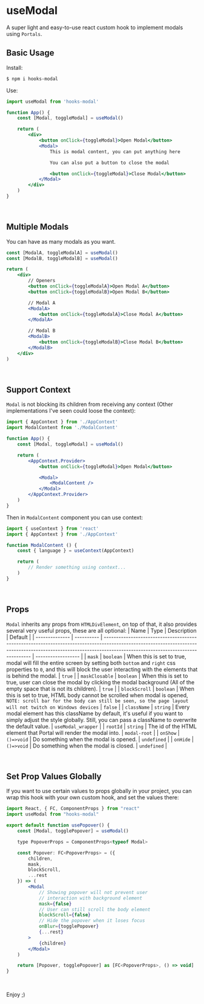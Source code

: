 # useModal
A super light and easy-to-use react custom hook to implement modals using `Portals`.
&nbsp;

## Basic Usage
Install:
```bash
$ npm i hooks-modal
```
Use:
```jsx
import useModal from 'hooks-modal'

function App() {
    const [Modal, toggleModal] = useModal()

    return (
        <div>
            <button onClick={toggleModal}>Open Modal</button>
            <Modal>
                This is modal content, you can put anything here

                You can also put a button to close the modal

                <button onClick={toggleModal}>Close Modal</button>
            </Modal>
        </div>
    )
}
```
&nbsp;

## Multiple Modals
You can have as many modals as you want.
```jsx
const [ModalA, toggleModalA] = useModal()
const [ModalB, toggleModalB] = useModal()

return (
    <div>
        // Openers
        <button onClick={toggleModalA}>Open Modal A</button>
        <button onClick={toggleModalB}>Open Modal B</button>

        // Modal A
        <ModalA>
            <button onClick={toggleModalA}>Close Modal A</button>
        </ModalA>

        // Modal B
        <ModalB>
            <button onClick={toggleModalB}>Close Modal B</button>
        </ModalB>
    </div>
)
```
&nbsp;

## Support Context
`Modal` is not blocking its children from receiving any context (Other implementations I've seen could loose the context):
```jsx
import { AppContext } from './AppContext'
import ModalContent from './ModalContent'

function App() {
    const [Modal, toggleModal] = useModal()

    return (
        <AppContext.Provider>
            <button onClick={toggleModal}>Open Modal</button>

            <Modal>
                <ModalContent />
            </Modal>
        </AppContext.Provider>
    )
}
```
Then in `ModalContent` component you can use context:
```jsx
import { useContext } from 'react'
import { AppContext } from './AppContext'

function ModalContent () {
    const { language } = useContext(AppContext)

    return (
        // Render something using context...
    )
}
```
&nbsp;

## Props
`Modal` inherits any props from `HTMLDivElement`, on top of that, it also provides several very useful props, these are all optional:
| Name           | Type       | Description                                                                                                                                                                                                  | Default            |
| -------------- | ---------- | ------------------------------------------------------------------------------------------------------------------------------------------------------------------------------------------------------------ | ------------------ |
| `mask`         | `boolean`  | When this is set to true, modal will fill the entire screen by setting both `bottom` and `right` css properties to `0`, and this will block the user interacting with the elements that is behind the modal. | `true`             |
| `maskClosable` | `boolean`  | When this is set to true, user can close the modal by clicking the modal background (All of the empty space that is not its children).                                                                       | `true`             |
| `blockScroll`  | `boolean`  | When this is set to true, HTML body cannot be scrolled when modal is opened, `NOTE: scroll bar for the body can still be seen, so the page layout will not twitch on Windows devices`                        | `false`            |
| `className`    | `string`   | Every modal element has this className by default, it's useful if you want to simply adjust the style globally. Still, you can pass a className to overwrite the default value.                              | `useModal_wrapper` |
| `rootId`       | `string`   | The id of the HTML element that Portal will render the modal into.                                                                                                                                           | `modal-root`       |
| `onShow`       | `()=>void` | Do something when the modal is opened.                                                                                                                                                                       | `undefined`        |
| `onHide`       | `()=>void` | Do something when the modal is closed.                                                                                                                                                                       | `undefined`        |

&nbsp;

## Set Prop Values Globally
If you want to use certain values to props globally in your project, you can wrap this hook with your own custom hook, and set the values there:
```jsx
import React, { FC, ComponentProps } from "react"
import useModal from "hooks-modal"

export default function usePopover() {
    const [Modal, togglePopover] = useModal()

    type PopoverProps = ComponentProps<typeof Modal>

    const Popover: FC<PopoverProps> = ({
        children,
        mask,
        blockScroll,
        ...rest 
    }) => (
        <Modal
            // Showing popover will not prevent user
            // interaction with background element
            mask={false}
            // User can still scroll the body element
            blockScroll={false}
            // Hide the popover when it loses focus
            onBlur={togglePopover}
            {...rest}
        >
            {children}
        </Modal>
    )

    return [Popover, togglePopover] as [FC<PopoverProps>, () => void]
}
```
&nbsp;

Enjoy ;)
